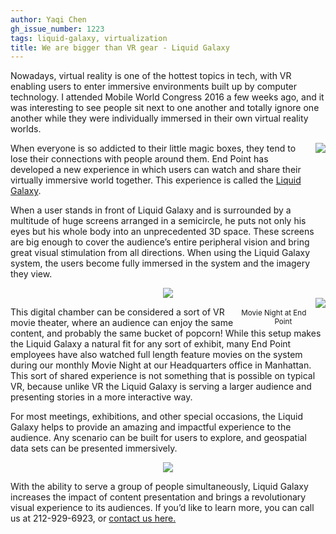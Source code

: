 ```yaml
---
author: Yaqi Chen
gh_issue_number: 1223
tags: liquid-galaxy, virtualization
title: We are bigger than VR gear - Liquid Galaxy
---
```




Nowadays, virtual reality is one of the hottest topics in tech, with VR enabling users to enter immersive environments built up by computer technology.  I attended Mobile World Congress 2016 a few weeks ago, and it was interesting to see people sit next to one another and totally ignore one another while they were individually immersed in their own virtual reality worlds.

<div class="separator" style="clear: both; text-align: center;"><a href="https://liquidgalaxy.endpoint.com/" imageanchor="1" style="clear: right; float: right; margin-bottom: 1em; margin-left: 1em;"><img border="0" src="/blog/2016/04/27/we-are-bigger-than-vr-gear-liquid-galaxy/image-0.jpeg"/></a></div>

When everyone is so addicted to their little magic boxes, they tend to lose their connections with people around them. End Point has developed a new experience in which users can watch and share their virtually immersive world together. This experience is called the [Liquid Galaxy](https://liquidgalaxy.endpoint.com/).

When a user stands in front of Liquid Galaxy and is surrounded by a multitude of huge screens arranged in a semicircle, he puts not only his eyes but his whole body into an unprecedented 3D space. These screens are big enough to cover the audience’s entire peripheral vision and bring great visual stimulation from all directions. When using the Liquid Galaxy system, the users become fully immersed in the system and the imagery they view.

<div class="separator" style="clear: both; text-align: center;"><a href="/blog/2016/04/27/we-are-bigger-than-vr-gear-liquid-galaxy/image-1-big.jpeg" imageanchor="1" style="margin-left: 1em; margin-right: 1em;"><img border="0" src="/blog/2016/04/27/we-are-bigger-than-vr-gear-liquid-galaxy/image-1.jpeg"/></a></div>

<div class="separator" style="clear: both; text-align: center; float: right;"><a href="/blog/2016/04/27/we-are-bigger-than-vr-gear-liquid-galaxy/image-2-big.jpeg" imageanchor="1" style="clear: right; float: right; margin-bottom: 1em; margin-left: 1em;"><img border="0" src="/blog/2016/04/27/we-are-bigger-than-vr-gear-liquid-galaxy/image-2.jpeg"/></a><br/>
<small>Movie Night at End Point</small></div>

This digital chamber can be considered a sort of VR movie theater, where an audience can enjoy the same content, and probably the same bucket of popcorn! While this setup makes the Liquid Galaxy a natural fit for any sort of exhibit, many End Point employees have also watched full length feature movies on the system during our monthly Movie Night at our Headquarters office in Manhattan. This sort of shared experience is not something that is possible on typical VR, because unlike VR the Liquid Galaxy is serving a larger audience and presenting stories in a more interactive way.

For most meetings, exhibitions, and other special occasions, the Liquid Galaxy helps to provide an amazing and impactful experience  to the audience. Any scenario can be built for users to explore, and geospatial data sets can be  presented immersively.

<div class="separator" style="clear: both; text-align: center;"><a href="/blog/2016/04/27/we-are-bigger-than-vr-gear-liquid-galaxy/image-3-big.png" imageanchor="1" style="margin-left: 1em; margin-right: 1em;"><img border="0" src="/blog/2016/04/27/we-are-bigger-than-vr-gear-liquid-galaxy/image-3.png"/></a></div>

With the ability to serve a group of people simultaneously, Liquid Galaxy increases the impact of content presentation and brings a revolutionary visual experience to its audiences. If you’d like to learn more, you can call us at 212-929-6923, or [contact us here.](https://liquidgalaxy.endpoint.com/#contact)


